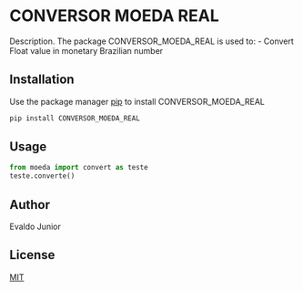 # CONVERSOR MOEDA REAL

Description. 
The package CONVERSOR_MOEDA_REAL is used to:
	- Convert Float value in monetary Brazilian number

## Installation

Use the package manager [pip](https://pip.pypa.io/en/stable/) to install CONVERSOR_MOEDA_REAL

```bash
pip install CONVERSOR_MOEDA_REAL
```

## Usage

```python
from moeda import convert as teste
teste.converte()
```

## Author
Evaldo Junior

## License
[MIT](https://choosealicense.com/licenses/mit/)